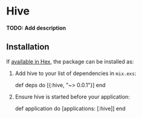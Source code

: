 # Hive

**TODO: Add description**

## Installation

If [available in Hex](https://hex.pm/docs/publish), the package can be installed as:

  1. Add hive to your list of dependencies in `mix.exs`:

        def deps do
          [{:hive, "~> 0.0.1"}]
        end

  2. Ensure hive is started before your application:

        def application do
          [applications: [:hive]]
        end
